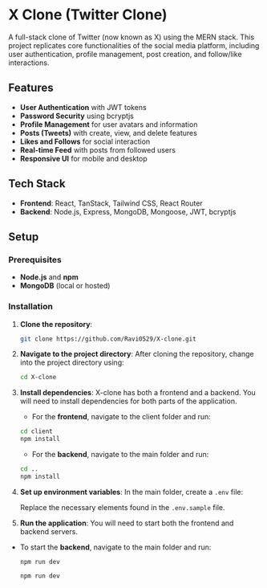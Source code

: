 # X Clone (Twitter Clone)

A full-stack clone of Twitter (now known as X) using the MERN stack. This project replicates core functionalities of the social media platform, including user authentication, profile management, post creation, and follow/like interactions.

## Features

- **User Authentication** with JWT tokens
- **Password Security** using bcryptjs
- **Profile Management** for user avatars and information
- **Posts (Tweets)** with create, view, and delete features
- **Likes and Follows** for social interaction
- **Real-time Feed** with posts from followed users
- **Responsive UI** for mobile and desktop

## Tech Stack

- **Frontend**: React, TanStack, Tailwind CSS, React Router
- **Backend**: Node.js, Express, MongoDB, Mongoose, JWT, bcryptjs

## Setup

### Prerequisites

- **Node.js** and **npm**
- **MongoDB** (local or hosted)

### Installation

1. **Clone the repository**:

   ```bash
   git clone https://github.com/Ravi0529/X-clone.git
   ```

2. **Navigate to the project directory**: After cloning the repository, change into the project directory using:

   ```bash
   cd X-clone
   ```

3. **Install dependencies**: X-clone has both a frontend and a backend. You will need to install dependencies for both parts of the application.

   - For the **frontend**, navigate to the client folder and run:

   ```bash
   cd client
   npm install
   ```

   - For the **backend**, navigate to the main folder and run:

   ```bash
   cd ..
   npm install
   ```

4. **Set up environment variables**: In the main folder, create a `.env` file:

   Replace the necessary elements found in the `.env.sample` file.

5. **Run the application**: You will need to start both the frontend and backend servers.

- To start the **backend**, navigate to the main folder and run:

  `npm run dev`




  `npm run dev`
